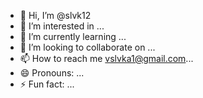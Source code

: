 - 👋 Hi, I’m @slvk12
- 👀 I’m interested in ...
- 🌱 I’m currently learning ...
- 💞️ I’m looking to collaborate on ...
- 📫 How to reach me vslvka1@gmail.com...
- 😄 Pronouns: ...
- ⚡ Fun fact: ...

<!---
slvk12/slvk12 is a ✨ special ✨ repository because its `README.md` (this file) appears on your GitHub profile.
You can click the Preview link to take a look at your changes.
--->
